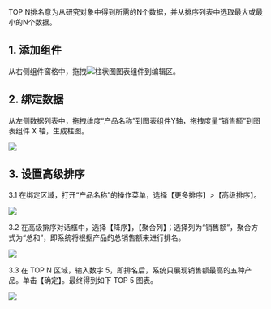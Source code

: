 TOP N排名意为从研究对象中得到所需的N个数据，并从排序列表中选取最大或最小的N个数据。

## 1. 添加组件
从右侧组件窗格中，拖拽<img src="https://main.qcloudimg.com/raw/7535cbbb12ca85a0ad09515a0f70f6a1.png">柱状图图表组件到编辑区。

## 2. 绑定数据
从左侧数据列表中，拖拽维度“产品名称”到图表组件Y轴，拖拽度量“销售额”到图表组件 X 轴，生成柱图。

![](https://main.qcloudimg.com/raw/a13df7d5b18b47acc9c0e343dc580a1d.png)
## 3. 设置高级排序
3.1 在绑定区域，打开“产品名称”的操作菜单，选择【更多排序】>【高级排序】。

![](https://main.qcloudimg.com/raw/f00ef16592a66c03869d9670f74a5f04.png)

3.2 在高级排序对话框中，选择【降序】，【聚合列】；选择列为“销售额”，聚合方式为“总和”，即系统将根据产品的总销售额来进行排名。

![](https://main.qcloudimg.com/raw/68e7d341a2ae81ae3e6039ca688c8a67.png)

3.3 在 TOP N 区域，输入数字 5，即排名后，系统只展现销售额最高的五种产品。单击【确定】。最终得到如下 TOP 5 图表。

![](https://main.qcloudimg.com/raw/473a6da8324c5effe51dd7b10b96918c.png)
